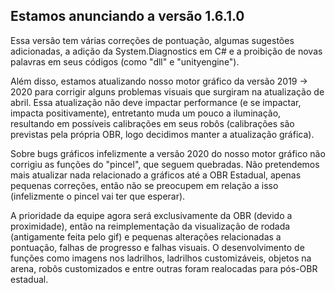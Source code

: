 ## Estamos anunciando a versão 1.6.1.0

Essa versão tem várias correções de pontuação, algumas sugestões adicionadas, a adição da System.Diagnostics em C# e a proibição de novas palavras em seus códigos (como "dll" e "unityengine").

Além disso, estamos atualizando nosso motor gráfico da versão 2019 -> 2020 para corrigir alguns problemas visuais que surgiram na atualização de abril. Essa atualização não deve impactar performance (e se impactar, impacta positivamente), entretanto muda um pouco a iluminação, resultando em possíveis calibrações em seus robôs (calibrações são previstas pela própria OBR, logo decidimos manter a atualização gráfica).

Sobre bugs gráficos infelizmente a versão 2020 do nosso motor gráfico não corrigiu as funções do "pincel", que seguem quebradas. Não pretendemos mais atualizar nada relacionado a gráficos até a OBR Estadual, apenas pequenas correções, então não se preocupem em relação a isso (infelizmente o pincel vai ter que esperar).

A prioridade da equipe agora será exclusivamente da OBR (devido a proximidade), então na reimplementação da visualização de rodada (antigamente feita pelo gif) e pequenas alterações relacionadas a pontuação, falhas de progresso e falhas visuais. O desenvolvimento de funções como imagens nos ladrilhos, ladrilhos customizáveis, objetos na arena, robôs customizados e entre outras foram realocadas para pós-OBR estadual.